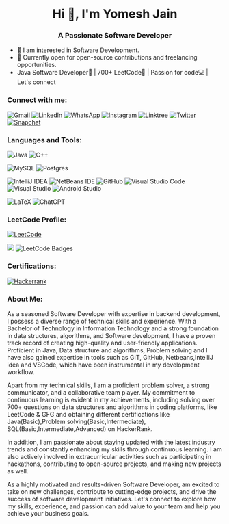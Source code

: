 <h1 align="center">Hi 👋, I'm Yomesh Jain</h1>
<h3 align="center">A Passionate Software Developer</h3>

- 👀 I am interested in Software Development.
- 🌱 Currently open for open-source contributions and freelancing opportunities.
- Java Software Developer🚀 | 700+ LeetCode🧠 | Passion for code💻 | Let's connect

<h3 align="left">Connect with me:</h3>

[![Gmail](https://img.shields.io/badge/Gmail-D14836?style=for-the-badge&logo=gmail&logoColor=white)](mailto:yomeshjain9479@gmail.com)
[![LinkedIn](https://img.shields.io/badge/linkedin-%230077B5.svg?style=for-the-badge&logo=linkedin&logoColor=white)](https://www.linkedin.com/in/yomesh-jain/)
[![WhatsApp](https://img.shields.io/badge/WhatsApp-25D366?style=for-the-badge&logo=whatsapp&logoColor=white)](https://wa.link/5nmdy5)
[![Instagram](https://img.shields.io/badge/Instagram-%23E4405F.svg?style=for-the-badge&logo=Instagram&logoColor=white)](https://www.instagram.com/yomesh_jain/)
[![Linktree](https://img.shields.io/badge/linktree-1de9b6?style=for-the-badge&logo=linktree&logoColor=white)](https://linktr.ee/yomesh_jain)
[![Twitter](https://img.shields.io/badge/Twitter-%231DA1F2.svg?style=for-the-badge&logo=Twitter&logoColor=white)](https://twitter.com/yomesh_jain)
[![Snapchat](https://img.shields.io/badge/Snapchat-%23FFFC00.svg?style=for-the-badge&logo=Snapchat&logoColor=white)](https://www.snapchat.com/add/yomesh_jain)

<h3 align="left">Languages and Tools:</h3>

![Java](https://img.shields.io/badge/java-%23ED8B00.svg?style=for-the-badge&logo=openjdk&logoColor=white)
![C++](https://img.shields.io/badge/c++-%2300599C.svg?style=for-the-badge&logo=c%2B%2B&logoColor=white)

![MySQL](https://img.shields.io/badge/mysql-%2300f.svg?style=for-the-badge&logo=mysql&logoColor=white)
![Postgres](https://img.shields.io/badge/postgres-%23316192.svg?style=for-the-badge&logo=postgresql&logoColor=white)

![IntelliJ IDEA](https://img.shields.io/badge/IntelliJIDEA-000000.svg?style=for-the-badge&logo=intellij-idea&logoColor=white)
![NetBeans IDE](https://img.shields.io/badge/NetBeansIDE-1B6AC6.svg?style=for-the-badge&logo=apache-netbeans-ide&logoColor=white)
![GitHub](https://img.shields.io/badge/github-%23121011.svg?style=for-the-badge&logo=github&logoColor=white)
![Visual Studio Code](https://img.shields.io/badge/Visual%20Studio%20Code-0078d7.svg?style=for-the-badge&logo=visual-studio-code&logoColor=white)
![Visual Studio](https://img.shields.io/badge/Visual%20Studio-5C2D91.svg?style=for-the-badge&logo=visual-studio&logoColor=white)
![Android Studio](https://img.shields.io/badge/Android%20Studio-3DDC84.svg?style=for-the-badge&logo=android-studio&logoColor=white)

![LaTeX](https://img.shields.io/badge/latex-%23008080.svg?style=for-the-badge&logo=latex&logoColor=white)
![ChatGPT](https://img.shields.io/badge/chatGPT-74aa9c?style=for-the-badge&logo=openai&logoColor=white)

<h3 align="left">LeetCode Profile:</h3>

[![LeetCode](https://img.shields.io/badge/LeetCode-000000?style=for-the-badge&logo=LeetCode&logoColor=#d16c06)](https://leetcode.com/yomesh_jain/)

<img src="https://leetcard.jacoblin.cool/yomesh_jain"/>

<img src="https://leetcode-badge-showcase.vercel.app/api?username=yomesh_jain" alt="LeetCode Badges"/>

<h3 align="left">Certifications:</h3>

[![Hackerrank](https://img.shields.io/badge/-Hackerrank-2EC866?style=for-the-badge&logo=HackerRank&logoColor=white)](https://drive.google.com/drive/folders/19KjYVyQQ0k-5OEwqHnSyM1ipV_Y2wycI?usp=sharing)

<h3 align="left">About Me:</h3>

As a seasoned Software Developer with expertise in backend development, I possess a diverse range of technical skills and experience. With a Bachelor of Technology in Information Technology and a strong foundation in data structures, algorithms, and Software development, I have a proven track record of creating high-quality and user-friendly applications. Proficient in Java, Data structure and algorithms, Problem solving and I have also gained expertise in tools such as GIT, GitHub, Netbeans,IntelliJ idea and VSCode, which have been instrumental in my development workflow.

Apart from my technical skills, I am a proficient problem solver, a strong communicator, and a collaborative team player. My commitment to continuous learning is evident in my achievements, including solving over 700+ questions on data structures and algorithms in coding platforms, like LeetCode & GFG and obtaining different certifications like Java(Basic),Problem solving(Basic,Intermediate), SQL(Basic,Intermediate,Advanced) on HackerRank.

In addition, I am passionate about staying updated with the latest industry trends and constantly enhancing my skills through continuous learning. I am also actively involved in extracurricular activities such as participating in hackathons, contributing to open-source projects, and making new projects as well.

As a highly motivated and results-driven Software Developer, am excited to take on new challenges, contribute to cutting-edge projects, and drive the success of software development initiatives. Let's connect to explore how my skills, experience, and passion can add value to your team and help you achieve your business goals.
